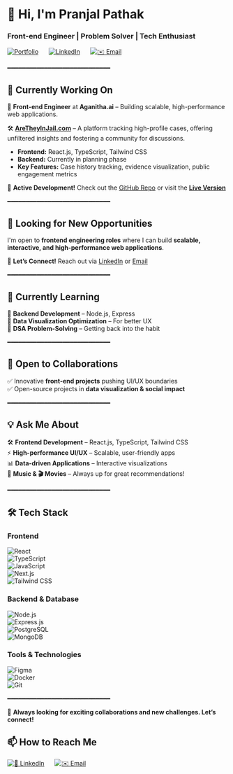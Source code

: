# 👋 Hi, I'm Pranjal Pathak  
### Front-end Engineer | Problem Solver | Tech Enthusiast  

[![Portfolio](https://img.shields.io/badge/Portfolio-%23255E63?style=for-the-badge&logo=dev.to&logoColor=white)](https://pranjal-pathak.vercel.app/) &nbsp;&nbsp;&nbsp;&nbsp;
[![ LinkedIn](https://img.shields.io/badge/LinkedIn-%230077B5?style=for-the-badge&logo=linkedin&logoColor=white)](https://www.linkedin.com/in/pranjal-pathak-052605243/) &nbsp;&nbsp;&nbsp;&nbsp;
[![✉️ Email](https://img.shields.io/badge/Email-%23D14836?style=for-the-badge&logo=gmail&logoColor=white)](mailto:pranjalpathak510@gmail.com)

━━━━━━━━━━━━━━━━━━━━━━━━━━━━  

## 🔭 **Currently Working On**  
🚀 **Front-end Engineer** at **Aganitha.ai** – Building scalable, high-performance web applications.  

🛠️ **[AreTheyInJail.com](https://aretheyinjail.vercel.app/)** – A platform tracking high-profile cases, offering unfiltered insights and fostering a community for discussions.  

- **Frontend:** React.js, TypeScript, Tailwind CSS  
- **Backend:** Currently in planning phase  
- **Key Features:** Case history tracking, evidence visualization, public engagement metrics  

🎯 **Active Development!** Check out the [GitHub Repo](https://github.com/pranjal-pathak/AreTheyInJail.com) or visit the **[Live Version](https://aretheyinjail.vercel.app/)**  

━━━━━━━━━━━━━━━━━━━━━━━━━━━━  

## 🌟 **Looking for New Opportunities**  
I'm open to **frontend engineering roles** where I can build **scalable, interactive, and high-performance web applications**.  

📩 **Let’s Connect!** Reach out via [LinkedIn](https://www.linkedin.com/in/pranjal-pathak-052605243/) or [Email](mailto:pranjalpathak510@gmail.com)  

━━━━━━━━━━━━━━━━━━━━━━━━━━━━  

## 🌱 **Currently Learning**  
📌 **Backend Development** – Node.js, Express  
📌 **Data Visualization Optimization** – For better UX  
📌 **DSA Problem-Solving** – Getting back into the habit  

━━━━━━━━━━━━━━━━━━━━━━━━━━━━  

## 👯 **Open to Collaborations**  
✅ Innovative **front-end projects** pushing UI/UX boundaries  
✅ Open-source projects in **data visualization & social impact**  

━━━━━━━━━━━━━━━━━━━━━━━━━━━━  

## 💡 **Ask Me About**  
🛠️ **Frontend Development** – React.js, TypeScript, Tailwind CSS  
⚡ **High-performance UI/UX** – Scalable, user-friendly apps  
📊 **Data-driven Applications** – Interactive visualizations  
🎵 **Music & 🎬 Movies** – Always up for great recommendations!  

━━━━━━━━━━━━━━━━━━━━━━━━━━━━  

## 🛠️ **Tech Stack**  

### **Frontend**  
![React](https://img.shields.io/badge/React-%2361DAFB?style=for-the-badge&logo=react&logoColor=black)  
![TypeScript](https://img.shields.io/badge/TypeScript-%23007ACC?style=for-the-badge&logo=typescript&logoColor=white)  
![JavaScript](https://img.shields.io/badge/JavaScript-%23F7DF1E?style=for-the-badge&logo=javascript&logoColor=black)  
![Next.js](https://img.shields.io/badge/Next.js-%23000000?style=for-the-badge&logo=nextdotjs&logoColor=white)  
![Tailwind CSS](https://img.shields.io/badge/Tailwind_CSS-%2338B2AC?style=for-the-badge&logo=tailwind-css&logoColor=white)  

### **Backend & Database**  
![Node.js](https://img.shields.io/badge/Node.js-%23339933?style=for-the-badge&logo=node.js&logoColor=white)  
![Express.js](https://img.shields.io/badge/Express.js-%23000000?style=for-the-badge&logo=express&logoColor=white)  
![PostgreSQL](https://img.shields.io/badge/PostgreSQL-%23316192?style=for-the-badge&logo=postgresql&logoColor=white)  
![MongoDB](https://img.shields.io/badge/MongoDB-%2347A248?style=for-the-badge&logo=mongodb&logoColor=white)  

### **Tools & Technologies**  
![Figma](https://img.shields.io/badge/Figma-%23F24E1E?style=for-the-badge&logo=figma&logoColor=white)  
![Docker](https://img.shields.io/badge/Docker-%232496ED?style=for-the-badge&logo=docker&logoColor=white)  
![Git](https://img.shields.io/badge/Git-%23F05032?style=for-the-badge&logo=git&logoColor=white)  

━━━━━━━━━━━━━━━━━━━━━━━━━━━━  

🎯 **Always looking for exciting collaborations and new challenges. Let’s connect!**  

## 📫 **How to Reach Me**  

[![💼 LinkedIn](https://img.shields.io/badge/LinkedIn-%230077B5?style=for-the-badge&logo=linkedin&logoColor=white)](https://www.linkedin.com/in/pranjal-pathak-052605243/) &nbsp;&nbsp;&nbsp;&nbsp;
[![✉️ Email](https://img.shields.io/badge/Email-%23D14836?style=for-the-badge&logo=gmail&logoColor=white)](mailto:pranjalpathak510@gmail.com)
